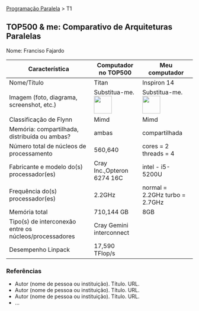 [Programação Paralela](https://github.com/AndreaInfUFSM/elc139-2016a) > T1

TOP500 & me: Comparativo de Arquiteturas Paralelas
--------------------------------------------------

Nome:  Franciso Fajardo 

| Característica                                            | Computador no TOP500  | Meu computador  |
| --------------------------------------------------------- | --------------------- | --------------- |
| Nome/Título                                               | Titan                 |  Inspiron 14    |
| Imagem (foto, diagrama, screenshot, etc.)                 | Substitua-me. <img src="http://www.top500.org/static//images/Top500_logo.png" width="48"> | Substitua-me. <img src="http://www.top500.org/static//images/Top500_logo.png" width="48">|
| Classificação de Flynn                                    |       Mimd                |  Mimd           |
| Memória: compartilhada, distribuída ou ambas?             |     ambas                  |  compartilhada       |
| Número total de núcleos de processamento                  | 560,640               |  cores = 2 threads = 4               |
| Fabricante e modelo do(s) processador(es)                 |    Cray Inc.,Opteron 6274 16C            | intel - i5-5200U |
| Frequência do(s) processador(es)                          |    2.2GHz             |normal = 2.2GHz turbo = 2.7GHz |
| Memória total                                             |  	710,144 GB          | 8GB              |
| Tipo(s) de interconexão entre os núcleos/processadores    |Cray Gemini interconnect|                 |
| Desempenho Linpack                                        |	17,590 TFlop/s         |                 |

### Referências
- Autor (nome de pessoa ou instituição). Título. URL.
- Autor (nome de pessoa ou instituição). Título. URL.
- Autor (nome de pessoa ou instituição). Título. URL.
- ...
